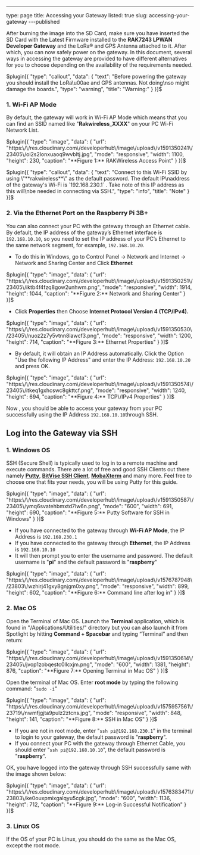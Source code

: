 ---
type: page
title: Accessing your Gateway
listed: true
slug: accessing-your-gateway
---published

After burning the image into the SD Card, make sure you have inserted the SD Card with the Latest Firmware installed to the **RAK7243 LPWAN Developer Gateway** and the LoRa® and GPS Antenna attached to it.  After which, you can now safely power on the gateway. In this document, several ways in accessing the gateway are provided to have different alternatives for you to choose depending on the availability of the requirements needed.

$plugin[{
    "type": "callout",
    "data": {
        "text": "Before powering the gateway you should install the LoRa\u00ae  and GPS antennas. Not doing\nso might damage the boards.",
        "type": "warning",
        "title": "Warning:"
    }
}]$

### 1. Wi-Fi AP Mode

By default, the gateway will work in Wi-Fi AP Mode which means that you can find an SSID named like "**Rakwireless_XXXX**" on your PC Wi-Fi Network List.

$plugin[{
    "type": "image",
    "data": {
        "url": "https:\/\/res.cloudinary.com\/developerhub\/image\/upload\/v1591350241\/23405\/oi2s2lonxuaoq9wvbltj.jpg",
        "mode": "responsive",
        "width": 1100,
        "height": 230,
        "caption": "**Figure 1:** RAKWireless Access Point"
    }
}]$

$plugin[{
    "type": "callout",
    "data": {
        "text": "Connect to this Wi-Fi SSID by using \"**rakwireless**\" as the default password. The default IP\naddress of the gateway's Wi-Fi is `192.168.230.1` . Take note of this IP address as this will\nbe needed in connecting via SSH.",
        "type": "info",
        "title": "Note"
    }
}]$

### 2. Via the Ethernet Port on the Raspberry Pi 3B+

You can also connect your PC with the gateway through an Ethernet cable. By default, the IP address of the gateway’s Ethernet interface is `192.168.10.10`, so you need to set the IP address of your PC’s Ethernet to the same network segment, for example, `192.168.10.20`_._

- To do this in Windows, go to Control Panel -> Network and Internet -> Network and Sharing Center and Click **Ethernet**

$plugin[{
    "type": "image",
    "data": {
        "url": "https:\/\/res.cloudinary.com\/developerhub\/image\/upload\/v1591350251\/23405\/iktb4f4fzq8gow2unhwm.png",
        "mode": "responsive",
        "width": 1914,
        "height": 1044,
        "caption": "**Figure 2:** Network and Sharing Center"
    }
}]$

- Click **Properties** then Choose **Internet Protocol Version 4 (TCP/IPv4).**

$plugin[{
    "type": "image",
    "data": {
        "url": "https:\/\/res.cloudinary.com\/developerhub\/image\/upload\/v1591350530\/23405\/nuoz2z7y5vtnn8lawcf3.png",
        "mode": "responsive",
        "width": 1200,
        "height": 714,
        "caption": "**Figure 3:** Ethernet Properties"
    }
}]$

- By default, it will obtain an IP Address automatically. Click the Option "Use the following IP Address" and enter the  IP Address: `192.168.10.20` and press OK.

$plugin[{
    "type": "image",
    "data": {
        "url": "https:\/\/res.cloudinary.com\/developerhub\/image\/upload\/v1591350574\/23405\/itkeq1gxhcswc8gkttcf.png",
        "mode": "responsive",
        "width": 1240,
        "height": 694,
        "caption": "**Figure 4:** TCP\/IPv4 Properties"
    }
}]$

Now , you should be able to access your gateway from your PC successfully using the IP Address `192.168.10.10`through SSH.

## Log into the Gateway via SSH

### 1. Windows OS

SSH (Secure Shell) is typically used to log in to a remote machine and execute commands. There are a lot of free and good SSH Clients out there namely [**Putty**](https://www.chiark.greenend.org.uk/~sgtatham/putty/latest.html), [**BitVise SSH Client**](https://www.bitvise.com/ssh-client-download), [**MobaXterm**](https://mobaxterm.mobatek.net/) and many more. Feel free to choose one that fits your needs, you will be using Putty for this guide.

$plugin[{
    "type": "image",
    "data": {
        "url": "https:\/\/res.cloudinary.com\/developerhub\/image\/upload\/v1591350587\/23405\/ymq6svatehbmxtd7lw6n.png",
        "mode": "600",
        "width": 691,
        "height": 690,
        "caption": "**Figure 5:** Putty Software for SSH in Windows"
    }
}]$

- If you have connected to the gateway through **Wi-Fi AP Mode**, the IP Address is `192.168.230.1`
- If you have connected to the gateway through **Ethernet**, the IP Address is `192.168.10.10`
- It will then prompt you to enter the username and password. The default username is "**pi**" and the default password is "**raspberry**"

$plugin[{
    "type": "image",
    "data": {
        "url": "https:\/\/res.cloudinary.com\/developerhub\/image\/upload\/v1576787948\/23803\/wzhirj41gxy8gnjgm0xy.png",
        "mode": "responsive",
        "width": 899,
        "height": 602,
        "caption": "**Figure 6:** Command line after log in"
    }
}]$

### 2. Mac OS

Open the Terminal of Mac OS. Launch the **Terminal** application, which is found in "/Applications/Utilities/" directory but you can also launch it from Spotlight by hitting **Command + Spacebar** and typing “Terminal” and then return:

$plugin[{
    "type": "image",
    "data": {
        "url": "https:\/\/res.cloudinary.com\/developerhub\/image\/upload\/v1591350614\/23405\/jvop1zobqestc0llcxjm.png",
        "mode": "600",
        "width": 1381,
        "height": 876,
        "caption": "**Figure 7:** Opening Terminal in Mac OS"
    }
}]$

Open the terminal of Mac OS. Enter **root mode** by typing the following command: "`sudo -i`"

$plugin[{
    "type": "image",
    "data": {
        "url": "https:\/\/res.cloudinary.com\/developerhub\/image\/upload\/v1575957561\/23719\/nwmfjgjta9pulz2ztcns.jpg",
        "mode": "responsive",
        "width": 848,
        "height": 141,
        "caption": "**Figure 8:** SSH in Mac OS"
    }
}]$

- If you are not in root mode, enter "`ssh pi@192.168.230.1`" in the terminal to login to your gateway, the default password is "**raspberry**".
- If you connect your PC with the gateway through Ethernet Cable, you should enter "`ssh pi@192.168.10.10`", the default password is "**raspberry**".

OK, you have logged into the gateway through SSH successfully same with the image shown below:

$plugin[{
    "type": "image",
    "data": {
        "url": "https:\/\/res.cloudinary.com\/developerhub\/image\/upload\/v1576383471\/23803\/ke0ouxpmixgalqyu5cgk.jpg",
        "mode": "600",
        "width": 1136,
        "height": 712,
        "caption": "**Figure 9:** Log-in Successful Notification"
    }
}]$

### 3. Linux OS

If the OS of your PC is Linux, you should do the same as the Mac OS, except the root mode.


